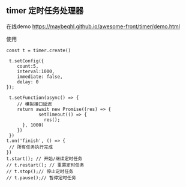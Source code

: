 ## timer 定时任务处理器

在线demo 
https://maybeqhl.github.io/awesome-front/timer/demo.html

使用
```
const t = timer.create()

 t.setConfig({
    count:5,
    interval:1000,
    immediate: false,
    delay: 0
});

 t.setFunction(async() => {
    // 模拟接口延迟
    return await new Promise((res) => {
            setTimeout(() => {
              res();
      }, 1000)
    })
 })
t.on('finish', () => {
 // 所有任务执行完成
})
t.start(); // 开始/继续定时任务
// t.restart(); // 重置定时任务
// t.stop();// 停止定时任务
// t.pause();// 暂停定时任务
```
